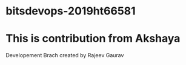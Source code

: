 # bitsdevops-2019ht66581
# This is contribution from Akshaya
Developement Brach created by Rajeev Gaurav
